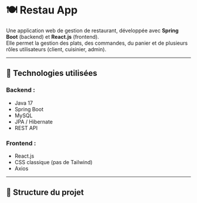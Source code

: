 # 🍽️ Restau App

Une application web de gestion de restaurant, développée avec **Spring Boot** (backend) et **React.js** (frontend).  
Elle permet la gestion des plats, des commandes, du panier et de plusieurs rôles utilisateurs (client, cuisinier, admin).

---

## 🔧 Technologies utilisées

### Backend :
- Java 17
- Spring Boot
- MySQL
- JPA / Hibernate
- REST API

### Frontend :
- React.js
- CSS classique (pas de Tailwind)
- Axios

---

## 📂 Structure du projet

